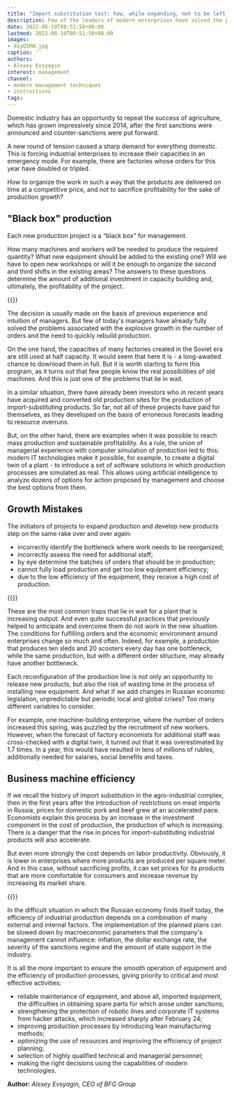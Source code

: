 ```yaml
---
title: "Import substitution test: how, while expanding, not to be left without profit"
description: Few of the leaders of modern enterprises have solved the problems associated with the explosive growth of demand. Because of the sanctions, such challenges will affect many. Alexey Evsyagin, CEO of BFG Group, spoke about the pitfalls of forced import substitution and how to avoid them
date: 2022-06-10T08:51:58+08:00
lastmod: 2022-06-10T08:51:58+08:00
images:
- dsyQ5RW.jpg
caption: ''
authors:
- Alexey Evsyagin
interest: management
channel: 
- modern management techniques
- instructions
tags: 
---
```


Domestic industry has an opportunity to repeat the success of agriculture, which has grown impressively since 2014, after the first sanctions were announced and counter-sanctions were put forward.

A new round of tension caused a sharp demand for everything domestic. This is forcing industrial enterprises to increase their capacities in an emergency mode. For example, there are factories whose orders for this year have doubled or tripled.

How to organize the work in such a way that the products are delivered on time at a competitive price, and not to sacrifice profitability for the sake of production growth?

"Black box" production
----------------------

Each new production project is a “black box” for management.

How many machines and workers will be needed to produce the required quantity? What new equipment should be added to the existing one? Will we have to open new workshops or will it be enough to organize the second and third shifts in the existing areas? The answers to these questions determine the amount of additional investment in capacity building and, ultimately, the profitability of the project.

{{<ads>}}

The decision is usually made on the basis of previous experience and intuition of managers. But few of today's managers have already fully solved the problems associated with the explosive growth in the number of orders and the need to quickly rebuild production.

On the one hand, the capacities of many factories created in the Soviet era are still used at half capacity. It would seem that here it is - a long-awaited chance to download them in full. But it is worth starting to form this program, as it turns out that few people know the real possibilities of old machines. And this is just one of the problems that lie in wait.

In a similar situation, there have already been investors who in recent years have acquired and converted old production sites for the production of import-substituting products. So far, not all of these projects have paid for themselves, as they developed on the basis of erroneous forecasts leading to resource overruns.

But, on the other hand, there are examples when it was possible to reach mass production and sustainable profitability. As a rule, the union of managerial experience with computer simulation of production led to this: modern IT technologies make it possible, for example, to create a digital twin of a plant - to introduce a set of software solutions in which production processes are simulated as real. This allows using artificial intelligence to analyze dozens of options for action proposed by management and choose the best options from them.

Growth Mistakes
---------------

The initiators of projects to expand production and develop new products step on the same rake over and over again:

*   incorrectly identify the bottleneck where work needs to be reorganized;
*   incorrectly assess the need for additional staff;
*   by eye determine the batches of orders that should be in production;
*   cannot fully load production and get too low equipment efficiency;
*   due to the low efficiency of the equipment, they receive a high cost of production.

{{<ads>}}

These are the most common traps that lie in wait for a plant that is increasing output. And even quite successful practices that previously helped to anticipate and overcome them do not work in the new situation. The conditions for fulfilling orders and the economic environment around enterprises change so much and often. Indeed, for example, a production that produces ten sleds and 20 scooters every day has one bottleneck, while the same production, but with a different order structure, may already have another bottleneck.

Each reconfiguration of the production line is not only an opportunity to release new products, but also the risk of wasting time in the process of installing new equipment. And what if we add changes in Russian economic legislation, unpredictable but periodic local and global crises? Too many different variables to consider.

For example, one machine-building enterprise, where the number of orders increased this spring, was puzzled by the recruitment of new workers. However, when the forecast of factory economists for additional staff was cross-checked with a digital twin, it turned out that it was overestimated by 1.7 times. In a year, this would have resulted in tens of millions of rubles, additionally needed for salaries, social benefits and taxes.

Business machine efficiency
---------------------------

If we recall the history of import substitution in the agro-industrial complex, then in the first years after the introduction of restrictions on meat imports in Russia, prices for domestic pork and beef grew at an accelerated pace. Economists explain this process by an increase in the investment component in the cost of production, the production of which is increasing. There is a danger that the rise in prices for import-substituting industrial products will also accelerate.

But even more strongly the cost depends on labor productivity. Obviously, it is lower in enterprises where more products are produced per square meter. And in this case, without sacrificing profits, it can set prices for its products that are more comfortable for consumers and increase revenue by increasing its market share.

{{<ads>}}

In the difficult situation in which the Russian economy finds itself today, the efficiency of industrial production depends on a combination of many external and internal factors. The implementation of the planned plans can be slowed down by macroeconomic parameters that the company's management cannot influence: inflation, the dollar exchange rate, the severity of the sanctions regime and the amount of state support in the industry.

It is all the more important to ensure the smooth operation of equipment and the efficiency of production processes, giving priority to critical and most effective activities:

*   reliable maintenance of equipment, and above all, imported equipment, the difficulties in obtaining spare parts for which arose under sanctions;
*   strengthening the protection of robotic lines and corporate IT systems from hacker attacks, which increased sharply after February 24;
*   improving production processes by introducing lean manufacturing methods;
*   optimizing the use of resources and improving the efficiency of project planning;
*   selection of highly qualified technical and managerial personnel;
*   making the right decisions using the capabilities of modern technologies.

**Author:** *Alexey Evsyagin, CEO of BFG Group*